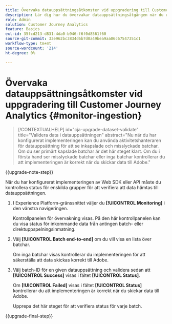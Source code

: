 ```yaml
---
title: Övervaka datauppsättningsåtkomster vid uppgradering till Customer Journey Analytics
description: Lär dig hur du övervakar datauppsättningsåtgången när du uppgraderar till Customer Journey Analytics
role: Admin
solution: Customer Journey Analytics
feature: Basics
exl-id: 35fcd213-d831-4da0-b946-f6f0d8561f60
source-git-commit: 33e962bc3834d6b7d0a49bea9aa06c67547351c1
workflow-type: tm+mt
source-wordcount: '214'
ht-degree: 0%

---
```


# Övervaka datauppsättningsåtkomster vid uppgradering till Customer Journey Analytics {#monitor-ingestion}

<!-- markdownlint-disable MD034 -->

>[!CONTEXTUALHELP]
>id="cja-upgrade-dataset-validate"
>title="Validera data i datauppsättningen"
>abstract="Nu när du har konfigurerat implementeringen kan du använda aktivitetshanteraren för datauppsättning för att se inkapslade och misslyckade batchar. Om du ser primärt kapslade batchar är det här steget klart. Om du i första hand ser misslyckade batchar eller inga batchar kontrollerar du att implementeringen är korrekt när du skickar data till Adobe."

<!-- markdownlint-enable MD034 -->

{{upgrade-note-step}}

<!-- Should we single source this instead of duplicate it? The following steps were copied from: /help/data-ingestion/aepwebsdk.md-->

När du har konfigurerat implementeringen av Web SDK eller API måste du kontrollera status för enskilda grupper för att verifiera att data hämtas till datauppsättningen.

1. I Experience Platform-gränssnittet väljer du **[!UICONTROL Monitoring]** i den vänstra navigeringen.

   Kontrollpanelen för övervakning visas. På den här kontrollpanelen kan du visa status för inkommande data från antingen batch- eller direktuppspelningsinmatning.

   <!-- insert screenshot -->

1. Välj **[!UICONTROL Batch end-to-end]** om du vill visa en lista över batchar.

   Om inga batchar visas kontrollerar du implementeringen för att säkerställa att data skickas korrekt till Adobe.

   <!-- insert screenshot -->

1. Välj batch-ID för en given datauppsättning och validera sedan att **[!UICONTROL Success]** visas i fältet **[!UICONTROL Status]**.

   Om **[!UICONTROL Failed]** visas i fältet **[!UICONTROL Status]** kontrollerar du att implementeringen är korrekt när du skickar data till Adobe.

   Upprepa det här steget för att verifiera status för varje batch.

{{upgrade-final-step}}

